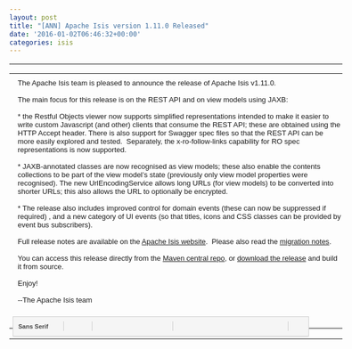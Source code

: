 ```yaml
---
layout: post
title: "[ANN] Apache Isis version 1.11.0 Released"
date: '2016-01-02T06:46:32+00:00'
categories: isis
---
```

<table class="iN" style="border-spacing: 0px; font-size: 15.6px; table-layout: fixed; width: 598.182px; vertical-align: top; border-collapse: collapse; color: #222222; font-family: arial, sans-serif;">
    <tbody>
      <tr>
        <td class="GQ" style="font-family: arial, sans-serif; margin: 0px; width: 598.182px; padding: 0px 0px 2px;">
          <div id=":o3" class="GP" style="margin: 0px -1px; overflow-y: hidden; padding: 0px 1px; position: relative; max-height: 624px; min-height: 436px;">
            <div id=":oz" class="qz aXjCH" style="overflow: auto; position: relative; z-index: 0; max-height: 624px;">
              <div id=":p3" class="et" style="border-color: transparent !important;">
                <div id=":nb" class="aoX">
                  <table cellpadding="0" class="cf An" id=":ym" style="width: 598.182px; table-layout: fixed;">
                    <tbody>
                      <tr>
                        <td class="Ap" style="font-family: arial, sans-serif; margin: 0px; width: 594.545px; vertical-align: top;">
                          <div id=":14x" class="Ar Au" style="padding: 7px 7px 9px; box-sizing: border-box; border-radius: 1px; transition: none; zoom: 1; border: 0px transparent !important; margin: 0px !important;">
                            <div id=":13d" class="Am Al editable LW-avf" hidefocus="true" aria-label="Message Body" g_editable="true" role="textbox" tabindex="1" style="font-stretch: normal; font-size: small; width: 580.568px; overflow: visible; border: 0px; outline: none; direction: ltr; min-height: 378px; background-image: initial; background-attachment: initial; background-size: initial; background-origin: initial; background-clip: initial; background-position: initial; background-repeat: initial;">
                              <div>The Apache Isis team is pleased to announce the release of Apache Isis v1.11.0.</div>
                              <div><br /></div>
                              <div>The main focus for this release is on the REST API and on view models using JAXB:<br /></div>
                              <div>
                                <div><br /></div>
                                <div>* the Restful Objects viewer now supports simplified representations intended to make it easier to write custom Javascript (and other) clients that consume the REST API; these are obtained using the HTTP Accept header. There is also support for Swagger spec files so that the REST API can be more easily explored and tested. &nbsp;Separately, the x-ro-follow-links capability for RO spec representations is now supported.</div>
                                <div><br /></div>
                                <div>* JAXB-annotated classes are now recognised as view models; these also enable the contents collections to be part of the view model’s state (previously only view model properties were recognised). The new UrlEncodingService allows long URLs (for view models) to be converted into shorter URLs; this also allows the URL to optionally be encrypted.</div>
                                <div><br /></div>
                                <div>* The release also includes improved control for domain events (these can now be suppressed if required) , and a new category of UI events (so that titles, icons and CSS classes can be provided by event bus subscribers).</div>
                              </div>
                              <div><br /></div>
                              <div>Full release notes are available on the <a href="http://isis.apache.org/release-notes.html#r1.11.0">Apache Isis website</a>. &nbsp;Please also read the <a href="http://isis.apache.org/migration-notes.html#_migration-notes_1.10.0-to-1.11.0">migration notes</a>.</div>
                              <div><br /></div>
                              <div>You can access this release directly from the <a href="http://search.maven.org">Maven central repo</a>, or <a href="http://isis.apache.org/downloads.html">download the release</a> and build it from source.</div>
                              <div><br /></div>
                              <div>Enjoy!</div>
                              <div><br /></div>
                              <div>--The Apache Isis team</div>
                              <div><br /></div>
                              <div><br /></div>
                            </div>
                          </div>
                        </td>
                      </tr>
                    </tbody>
                  </table>
                </div>
              </div>
            </div>
            <div id=":rt" class="GW" style="bottom: -1px; left: 0px; position: absolute; right: 0px;">
              <div id=":13r" class="GL" style="padding: 0px 1px 1px;"></div>
            </div>
          </div>
        </td>
      </tr>
      <tr>
        <td class="HE" style="font-family: arial, sans-serif; margin: 0px; padding: 0px;">
          <div id=":mm" class="aDg" style="position: relative; z-index: 0;">
            <div id=":l3" class="aDj" style="border-width: 0px 1px 1px; margin: 0px; position: static;">
              <div id=":mz" class="aC5" style="position: relative; z-index: 0;"></div>
              <div id=":ml" class="aDl" style="position: relative; z-index: 0;">
                <div id=":p6" class="xQMqOe"></div>
                <div id=":ph" class="Ur" style="bottom: -4px; left: 0px; position: absolute;">
                  <div class="aX" style="height: 44px; overflow: hidden; z-index: 10; position: relative; visibility: visible;">
                    <div id=":1bz" class="aZ">
                      <div class="J-Z" id=":1c0" role="toolbar" aria-label="Formatting options" style="border: 1px solid #cfcfcf; outline: 0px; padding: 4px 2px; position: relative; zoom: 1; box-shadow: rgba(0, 0, 0, 0.0980392) 0px 2px 2px -1px; display: inline-block; margin: 0px 6px; -webkit-user-select: none; background: #f5f5f5;">
                        <div id=":12v" class="J-Z-axO J-Z-M-I aOz J-J5-Ji" command="+fontName" data-tooltip="Font ‪(Ctrl-Shift-5, Ctrl-Shift-6)‬" aria-label="Font ‪(Ctrl-Shift-5, Ctrl-Shift-6)‬" role="listbox" aria-activedescendant=":1cs" aria-expanded="false" aria-haspopup="true" style="position: relative; display: inline-block; border-radius: 2px; -webkit-user-select: none; border: 1px solid transparent; outline: none; padding: 0px; height: 24px; color: #444444; line-height: 24px; list-style: none; font-size: 11px; font-weight: bold; vertical-align: middle; cursor: default; background: 0px 50%;">
                          <div class="J-J5-Ji J-Z-M-I-Kv-H" style="position: relative; display: inline-block; margin: 0px; padding: 0px; -webkit-user-select: none;">
                            <div class="J-J5-Ji J-Z-M-I-J6-H" style="position: relative; display: inline-block; border: 0px; vertical-align: top; padding: 0px 2px; -webkit-user-select: none;">
                              <div class="J-J5-Ji J-Z-M-I-Jm" id=":1cs" role="option" aria-setsize="0" aria-posinset="0" style="position: relative; display: inline-block; padding: 0px 0px 0px 4px; margin: 0px; overflow: hidden; text-overflow: ellipsis; white-space: nowrap; width: 60px; -webkit-user-select: none;">Sans Serif</div>
                              <div class="J-J5-Ji J-Z-M-I-JG" style="position: relative; display: inline-block; float: right; margin: 7px 2px 0px 3px; padding: 0px; opacity: 0.8; vertical-align: middle; width: 7px; height: 11px; transform: none; filter: none; -webkit-user-select: none; background: url(&quot;//ssl.gstatic.com/ui/v1/disclosure/small-grey-disclosure-arrow-down.png&quot;) 50% 50% no-repeat;"></div>
                            </div>
                          </div>
                        </div>
                        <div class="J-Z-axR J-J5-Ji" aria-disabled="true" role="separator" id=":1ct" style="position: relative; display: inline-block; border-left-width: 1px; border-left-style: solid; border-left-color: #cccccc; height: 17px; list-style: none; margin: 0px 2px; outline: none; overflow: hidden; padding: 0px; vertical-align: middle; width: 0px; -webkit-user-select: none;"></div>
                        <div id=":12w" class="J-Z-M-I J-J5-Ji" command="+fontSize" data-tooltip="Size ‪(Ctrl-Shift--, Ctrl-Shift-+)‬" aria-label="Size ‪(Ctrl-Shift--, Ctrl-Shift-+)‬" role="button" aria-expanded="false" aria-haspopup="true" style="position: relative; display: inline-block; border-radius: 2px; -webkit-user-select: none; border: 1px solid transparent; outline: none; padding: 0px; height: 24px; color: #444444; line-height: 24px; list-style: none; font-size: 11px; font-weight: bold; vertical-align: middle; cursor: default; background: 0px 50%;">
                          <div class="J-J5-Ji J-Z-M-I-Kv-H" style="position: relative; display: inline-block; margin: 0px; padding: 0px; -webkit-user-select: none;">
                            <div class="J-J5-Ji J-Z-M-I-J6-H" style="position: relative; display: inline-block; border: 0px; vertical-align: top; padding: 0px 2px; -webkit-user-select: none;">
                              <div class="J-J5-Ji J-Z-M-I-Jm" style="position: relative; display: inline-block; padding: 0px; margin: 0px; -webkit-user-select: none;">
                                <div class="eY  aaA aaB" style="height: 21px; width: 21px; vertical-align: middle; opacity: 0.55; margin: 2px 0px; -webkit-user-select: none; background-image: url(&quot;//ssl.gstatic.com/ui/v1/icons/mail/html_editor.png&quot;); background-position: -84px 0px;"></div>
                              </div>
                              <div class="J-J5-Ji J-Z-M-I-JG" style="position: relative; display: inline-block; float: right; margin: 10px 2px 0px 3px; padding: 0px; opacity: 0.8; vertical-align: middle; width: 5px; height: 7px; -webkit-user-select: none; background: url(&quot;//ssl.gstatic.com/ui/v1/disclosure/small-grey-disclosure-arrow-down.png&quot;) 50% 50% no-repeat;"></div>
                            </div>
                          </div>
                        </div>
                        <div class="J-Z-axR J-J5-Ji" aria-disabled="true" role="separator" id=":1cv" style="position: relative; display: inline-block; border-left-width: 1px; border-left-style: solid; border-left-color: #cccccc; height: 17px; list-style: none; margin: 0px 2px; outline: none; overflow: hidden; padding: 0px; vertical-align: middle; width: 0px; -webkit-user-select: none;"></div>
                        <div id=":12x" class="J-Z-aEu-I J-Z-I J-J5-Ji" command="+bold" data-tooltip="Bold ‪(Ctrl-B)‬" aria-label="Bold ‪(Ctrl-B)‬" aria-pressed="false" role="button" style="position: relative; display: inline-block; border-radius: 2px; -webkit-user-select: none; border: 1px solid transparent; outline: none; padding: 0px; height: 24px; color: #444444; line-height: 24px; list-style: none; font-size: 11px; font-weight: bold; vertical-align: middle; cursor: default; background: 0px 50%;">
                          <div class="J-J5-Ji J-Z-I-Kv-H" style="position: relative; display: inline-block; border: 0px; vertical-align: top; margin: 0px; padding: 0px; -webkit-user-select: none;">
                            <div class="J-J5-Ji J-Z-I-J6-H" style="position: relative; display: inline-block; padding: 0px 2px; -webkit-user-select: none;">
                              <div class="eN  aaA aaB" style="height: 21px; width: 21px; vertical-align: middle; opacity: 0.55; margin: 2px 0px; -webkit-user-select: none; background-image: url(&quot;//ssl.gstatic.com/ui/v1/icons/mail/html_editor.png&quot;); background-position: 0px 0px;"></div>
                            </div>
                          </div>
                        </div>
                        <div id=":12y" class="J-Z-aEu-I J-Z-I J-J5-Ji" command="+italic" data-tooltip="Italic ‪(Ctrl-I)‬" aria-label="Italic ‪(Ctrl-I)‬" aria-pressed="false" role="button" style="position: relative; display: inline-block; border-radius: 2px; -webkit-user-select: none; border: 1px solid transparent; outline: none; padding: 0px; height: 24px; color: #444444; line-height: 24px; list-style: none; font-size: 11px; font-weight: bold; vertical-align: middle; cursor: default; background: 0px 50%;">
                          <div class="J-J5-Ji J-Z-I-Kv-H" style="position: relative; display: inline-block; border: 0px; vertical-align: top; margin: 0px; padding: 0px; -webkit-user-select: none;">
                            <div class="J-J5-Ji J-Z-I-J6-H" style="position: relative; display: inline-block; padding: 0px 2px; -webkit-user-select: none;">
                              <div class="e3  aaA aaB" style="height: 21px; width: 21px; vertical-align: middle; opacity: 0.55; margin: 2px 0px; -webkit-user-select: none; background-image: url(&quot;//ssl.gstatic.com/ui/v1/icons/mail/html_editor.png&quot;); background-position: -21px 0px;"></div>
                            </div>
                          </div>
                        </div>
                        <div id=":12z" class="J-Z-aEu-I J-Z-I J-J5-Ji" command="+underline" data-tooltip="Underline ‪(Ctrl-U)‬" aria-label="Underline ‪(Ctrl-U)‬" aria-pressed="false" role="button" style="position: relative; display: inline-block; border-radius: 2px; -webkit-user-select: none; border: 1px solid transparent; outline: none; padding: 0px; height: 24px; color: #444444; line-height: 24px; list-style: none; font-size: 11px; font-weight: bold; vertical-align: middle; cursor: default; background: 0px 50%;">
                          <div class="J-J5-Ji J-Z-I-Kv-H" style="position: relative; display: inline-block; border: 0px; vertical-align: top; margin: 0px; padding: 0px; -webkit-user-select: none;">
                            <div class="J-J5-Ji J-Z-I-J6-H" style="position: relative; display: inline-block; padding: 0px 2px; -webkit-user-select: none;">
                              <div class="fu  aaA aaB" style="height: 21px; width: 21px; vertical-align: middle; opacity: 0.55; margin: 2px 0px; -webkit-user-select: none; background-image: url(&quot;//ssl.gstatic.com/ui/v1/icons/mail/html_editor.png&quot;); background-position: -42px 0px;"></div>
                            </div>
                          </div>
                        </div>
                        <div id=":15y" class="J-Z-M-I J-J5-Ji" command="+foreColor" data-tooltip="Text Colour" aria-label="Text Colour" role="button" aria-expanded="false" aria-haspopup="true" style="position: relative; display: inline-block; border-radius: 2px; -webkit-user-select: none; border: 1px solid transparent; outline: none; padding: 0px; height: 24px; color: #444444; line-height: 24px; list-style: none; font-size: 11px; font-weight: bold; vertical-align: middle; cursor: default; background: 0px 50%;">
                          <div class="J-J5-Ji J-Z-M-I-Kv-H" style="position: relative; display: inline-block; margin: 0px; padding: 0px; -webkit-user-select: none;">
                            <div class="J-J5-Ji J-Z-M-I-J6-H" style="position: relative; display: inline-block; border: 0px; vertical-align: top; padding: 0px 2px; -webkit-user-select: none;">
                              <div class="J-J5-Ji J-Z-M-I-Jm" style="position: relative; display: inline-block; padding: 0px; margin: 0px; -webkit-user-select: none;">
                                <div class="eS  aaA aaB" style="height: 21px; width: 21px; vertical-align: middle; opacity: 0.55; margin: 2px 0px; -webkit-user-select: none; background-image: url(&quot;//ssl.gstatic.com/ui/v1/icons/mail/html_editor.png&quot;); background-position: -105px 0px;"></div>
                              </div>
                              <div class="J-J5-Ji J-Z-M-I-JG" style="position: relative; display: inline-block; float: right; margin: 10px 2px 0px 3px; padding: 0px; opacity: 0.8; vertical-align: middle; width: 5px; height: 7px; -webkit-user-select: none; background: url(&quot;//ssl.gstatic.com/ui/v1/disclosure/small-grey-disclosure-arrow-down.png&quot;) 50% 50% no-repeat;"></div>
                            </div>
                          </div>
                        </div>
                        <div class="J-Z-axR J-J5-Ji" aria-disabled="true" role="separator" id=":1d0" style="position: relative; display: inline-block; border-left-width: 1px; border-left-style: solid; border-left-color: #cccccc; height: 17px; list-style: none; margin: 0px 2px; outline: none; overflow: hidden; padding: 0px; vertical-align: middle; width: 0px; -webkit-user-select: none;"></div>
                        <div id=":15x" class="J-Z-M-I J-J5-Ji" command="alignMenu" data-tooltip="Align" aria-label="Align" role="button" aria-expanded="false" aria-haspopup="true" style="position: relative; display: inline-block; border-radius: 2px; -webkit-user-select: none; border: 1px solid transparent; outline: none; padding: 0px; height: 24px; color: #444444; line-height: 24px; list-style: none; font-size: 11px; font-weight: bold; vertical-align: middle; cursor: default; background: 0px 50%;">
                          <div class="J-J5-Ji J-Z-M-I-Kv-H" style="position: relative; display: inline-block; margin: 0px; padding: 0px; -webkit-user-select: none;">
                            <div class="J-J5-Ji J-Z-M-I-J6-H" style="position: relative; display: inline-block; border: 0px; vertical-align: top; padding: 0px 2px; -webkit-user-select: none;">
                              <div class="J-J5-Ji J-Z-M-I-Jm" style="position: relative; display: inline-block; padding: 0px; margin: 0px; -webkit-user-select: none;">
                                <div class="aaA aaB e4" style="height: 21px; width: 21px; vertical-align: middle; opacity: 0.55; margin: 2px 0px; -webkit-user-select: none; background-image: url(&quot;//ssl.gstatic.com/ui/v1/icons/mail/html_editor.png&quot;); background-position: -273px 0px;"></div>
                              </div>
                              <div class="J-J5-Ji J-Z-M-I-JG" style="position: relative; display: inline-block; float: right; margin: 10px 2px 0px 3px; padding: 0px; opacity: 0.8; vertical-align: middle; width: 5px; height: 7px; -webkit-user-select: none; background: url(&quot;//ssl.gstatic.com/ui/v1/disclosure/small-grey-disclosure-arrow-down.png&quot;) 50% 50% no-repeat;"></div>
                            </div>
                          </div>
                        </div>
                        <div id=":18n" class="J-Z-aEu-I J-Z-I J-J5-Ji" command="+insertOrderedList" data-tooltip="Numbered List ‪(Ctrl-Shift-7)‬" aria-label="Numbered List ‪(Ctrl-Shift-7)‬" aria-pressed="false" role="button" style="position: relative; display: inline-block; border-radius: 2px; -webkit-user-select: none; border: 1px solid transparent; outline: none; padding: 0px; height: 24px; color: #444444; line-height: 24px; list-style: none; font-size: 11px; font-weight: bold; vertical-align: middle; cursor: default; background: 0px 50%;">
                          <div class="J-J5-Ji J-Z-I-Kv-H" style="position: relative; display: inline-block; border: 0px; vertical-align: top; margin: 0px; padding: 0px; -webkit-user-select: none;">
                            <div class="J-J5-Ji J-Z-I-J6-H" style="position: relative; display: inline-block; padding: 0px 2px; -webkit-user-select: none;">
                              <div class="e6  aaA aaB" style="height: 21px; width: 21px; vertical-align: middle; opacity: 0.55; margin: 2px 0px; -webkit-user-select: none; background-image: url(&quot;//ssl.gstatic.com/ui/v1/icons/mail/html_editor.png&quot;); background-position: -168px 0px;"></div>
                            </div>
                          </div>
                        </div>
                        <div id=":18o" class="J-Z-aEu-I J-Z-I J-J5-Ji" command="+insertUnorderedList" data-tooltip="Bulleted List ‪(Ctrl-Shift-8)‬" aria-label="Bulleted List ‪(Ctrl-Shift-8)‬" aria-pressed="false" role="button" style="position: relative; display: inline-block; border-radius: 2px; -webkit-user-select: none; border: 1px solid transparent; outline: none; padding: 0px; height: 24px; color: #444444; line-height: 24px; list-style: none; font-size: 11px; font-weight: bold; vertical-align: middle; cursor: default; background: 0px 50%;">
                          <div class="J-J5-Ji J-Z-I-Kv-H" style="position: relative; display: inline-block; border: 0px; vertical-align: top; margin: 0px; padding: 0px; -webkit-user-select: none;">
                            <div class="J-J5-Ji J-Z-I-J6-H" style="position: relative; display: inline-block; padding: 0px 2px; -webkit-user-select: none;">
                              <div class="eO  aaA aaB" style="height: 21px; width: 21px; vertical-align: middle; opacity: 0.55; margin: 2px 0px; -webkit-user-select: none; background-image: url(&quot;//ssl.gstatic.com/ui/v1/icons/mail/html_editor.png&quot;); background-position: -189px 0px;"></div>
                            </div>
                          </div>
                        </div>
                        <div id=":18p" class="J-Z-I J-J5-Ji" command="+outdent" data-tooltip="Indent Less ‪(Ctrl-[)‬" aria-label="Indent Less ‪(Ctrl-[)‬" role="button" style="position: relative; display: inline-block; border-radius: 2px; -webkit-user-select: none; border: 1px solid transparent; outline: none; padding: 0px; height: 24px; color: #444444; line-height: 24px; list-style: none; font-size: 11px; font-weight: bold; vertical-align: middle; cursor: default; background: 0px 50%;">
                          <div class="J-J5-Ji J-Z-I-Kv-H" style="position: relative; display: inline-block; border: 0px; vertical-align: top; margin: 0px; padding: 0px; -webkit-user-select: none;">
                            <div class="J-J5-Ji J-Z-I-J6-H" style="position: relative; display: inline-block; padding: 0px 2px; -webkit-user-select: none;">
                              <div class="e8  aaA aaB" style="height: 21px; width: 21px; vertical-align: middle; opacity: 0.55; margin: 2px 0px; -webkit-user-select: none; background-image: url(&quot;//ssl.gstatic.com/ui/v1/icons/mail/html_editor.png&quot;); background-position: -210px 0px;"></div>
                            </div>
                          </div>
                        </div>
                        <div id=":18q" class="J-Z-I J-J5-Ji" command="+indent" data-tooltip="Indent More ‪(Ctrl-])‬" aria-label="Indent More ‪(Ctrl-])‬" role="button" style="position: relative; display: inline-block; border-radius: 2px; -webkit-user-select: none; border: 1px solid transparent; outline: none; padding: 0px; height: 24px; color: #444444; line-height: 24px; list-style: none; font-size: 11px; font-weight: bold; vertical-align: middle; cursor: default; background: 0px 50%;">
                          <div class="J-J5-Ji J-Z-I-Kv-H" style="position: relative; display: inline-block; border: 0px; vertical-align: top; margin: 0px; padding: 0px; -webkit-user-select: none;">
                            <div class="J-J5-Ji J-Z-I-J6-H" style="position: relative; display: inline-block; padding: 0px 2px; -webkit-user-select: none;">
                              <div class="e2  aaA aaB" style="height: 21px; width: 21px; vertical-align: middle; opacity: 0.55; margin: 2px 0px; -webkit-user-select: none; background-image: url(&quot;//ssl.gstatic.com/ui/v1/icons/mail/html_editor.png&quot;); background-position: -231px 0px;"></div>
                            </div>
                          </div>
                        </div>
                        <div id=":xg" class="J-Z-I J-J5-Ji" command="+BLOCKQUOTE" data-tooltip="Quote ‪(Ctrl-Shift-9)‬" aria-label="Quote ‪(Ctrl-Shift-9)‬" role="button" style="position: relative; display: inline-block; border-radius: 2px; -webkit-user-select: none; border: 1px solid transparent; outline: none; padding: 0px; height: 24px; color: #444444; line-height: 24px; list-style: none; font-size: 11px; font-weight: bold; vertical-align: middle; cursor: default; background: 0px 50%;">
                          <div class="J-J5-Ji J-Z-I-Kv-H" style="position: relative; display: inline-block; border: 0px; vertical-align: top; margin: 0px; padding: 0px; -webkit-user-select: none;">
                            <div class="J-J5-Ji J-Z-I-J6-H" style="position: relative; display: inline-block; padding: 0px 2px; -webkit-user-select: none;">
                              <div class="fa  aaA aaB" style="height: 21px; width: 21px; vertical-align: middle; opacity: 0.55; margin: 2px 0px; -webkit-user-select: none; background-image: url(&quot;//ssl.gstatic.com/ui/v1/icons/mail/html_editor.png&quot;); background-position: -252px 0px;"></div>
                            </div>
                          </div>
                        </div>
                        <div class="J-Z-axR J-J5-Ji" aria-disabled="true" role="separator" id=":1d7" style="position: relative; display: inline-block; border-left-width: 1px; border-left-style: solid; border-left-color: #cccccc; height: 17px; list-style: none; margin: 0px 2px; outline: none; overflow: hidden; padding: 0px; vertical-align: middle; width: 0px; -webkit-user-select: none;"></div>
                        <div id=":t6" class="J-Z-I J-J5-Ji" command="+removeFormat" data-tooltip="Remove Formatting ‪(Ctrl-\)‬" aria-label="Remove Formatting ‪(Ctrl-\)‬" role="button" style="position: relative; display: inline-block; border-radius: 2px; -webkit-user-select: none; border: 1px solid transparent; outline: none; padding: 0px; height: 24px; color: #444444; line-height: 24px; list-style: none; font-size: 11px; font-weight: bold; vertical-align: middle; cursor: default; background: 0px 50%;">
                          <div class="J-J5-Ji J-Z-I-Kv-H" style="position: relative; display: inline-block; border: 0px; vertical-align: top; margin: 0px; padding: 0px; -webkit-user-select: none;">
                            <div class="J-J5-Ji J-Z-I-J6-H" style="position: relative; display: inline-block; padding: 0px 2px; -webkit-user-select: none;">
                              <div class="fb  aaA aaB" style="height: 21px; width: 21px; vertical-align: middle; opacity: 0.55; margin: 2px 0px; -webkit-user-select: none; background-image: url(&quot;//ssl.gstatic.com/ui/v1/icons/mail/html_editor.png&quot;); background-position: -336px 0px;"></div>
                            </div>
                          </div>
                        </div>
                      </div>
                    </div>
                  </div>
                </div>
              </div>
            </div>
          </div>
        </td>
      </tr>
    </tbody>
  </table>
